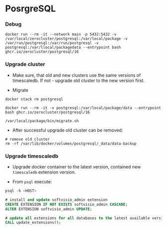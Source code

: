 # PosrgreSQL

### Debug

```shell
docker run --rm -it --network main -p 5432:5432 -v /var/local/zerocluster/postgresql:/var/local/package -v /var/run/postgresql:/var/run/postgresql -v postgresql:/var/llocal/packagedata --entrypoint bash ghcr.io/zerocluster/postgresql/16
```

### Upgrade cluster

-   Make sure, that old and new clusters use the same versions of timescaledb. If not - upgrade old cluster to the new version first.

-   Migrate

```shell
docker stack rm postgresql

docker run --rm -it -v postgresql:/var/local/package/data --entrypoint bash ghcr.io/zerocluster/postgresql/16

/var/local/package/bin/migrate.sh
```

-   After successful upgrade old cluster can be removed:

```shell
# remove old cluster
rm -rf /var/lib/docker/volumes/postgresql/_data/data-backup
```

### Upgrade timescaledb

-   Upgrade docker container to the latest version, contained new `timescaledb` extension version.

-   From `psql` execute:

```sql
psql -h <HOST>

# install and update softvisio_admin extension
CREATE EXTENSION IF NOT EXISTS softvisio_admin CASCADE;
ALTER EXTENSION softvisio_admin UPDATE;

# update all extensions for all databases to the latest available versions
CALL update_extensions();
```
